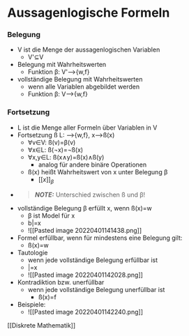 # Aussagenlogische Formeln
### Belegung
+ V ist die Menge der aussagenlogischen Variablen
	+ V'⊆V
+ Belegung mit Wahrheitswerten
	+ Funktion β: V'-->{w,f}
+ vollständige Belegung mit Wahrheitswerten
	+ wenn alle Variablen abgebildet werden
	+ Funktion β: V-->{w,f}


### Fortsetzung
+ L ist die Menge aller Formeln über Variablen in V
+ Fortsetzung ß  L: -->{w,f}, x-->ß(x)
	+ ∀v∈V: ß(v)=β(v)
	+ ∀x∈L: ß(¬x)=¬ß(x)
	+ ∀x,y∈L: ß(x∧y)=ß(x)∧ß(y)
		+ analog für andere binäre Operationen
	+ ß(x) heißt Wahrheitswert von x unter Belegung β
		+ $[[x]]_β$
+ > **_NOTE:_** Unterschied zwischen ß und β!
+ vollständige Belegung β erfüllt x, wenn ß(x)=w
	+ β ist Model für x
	+ b|=x
	+ ![[Pasted image 20220401141438.png]]
+ Formel erfüllbar, wenn für mindestens eine Belegung gilt:
	+ ß(x)=w
+ Tautologie
	+ wenn jede vollständige Belegung erfüllbar ist
	+ |=x
	+ ![[Pasted image 20220401142028.png]]
+ Kontradiktion bzw. unerfüllbar
	+ wenn jede vollständige Belegung unerfüllbar ist
		+ ß(x)=f
+ Beispiele:
	+ ![[Pasted image 20220401142240.png]]

[[Diskrete Mathematik]]
